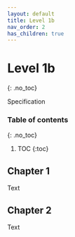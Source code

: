 ```yaml
---
layout: default
title: Level 1b
nav_order: 2
has_children: true
---
```


# Level 1b
{: .no_toc}

Specification

### Table of contents
{: .no_toc}

1. TOC
{:toc}

## Chapter 1

Text

## Chapter 2

Text